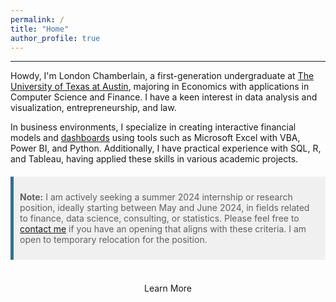 ```yaml
---
permalink: /
title: "Home"
author_profile: true
---
```

------

Howdy, I'm London Chamberlain, a first-generation undergraduate at [The University of Texas at Austin](https://www.utexas.edu/), majoring in Economics with applications in Computer Science and Finance. I have a keen interest in data analysis and visualization, entrepreneurship, and law.

In business environments, I specialize in creating interactive financial models and [dashboards](https://chamberlainlondon.github.io/portfolio/portfolio-2/) using tools such as Microsoft Excel with VBA, Power BI, and Python. Additionally, I have practical experience with SQL, R, and Tableau, having applied these skills in various academic projects.

<style>
  blockquote {
    padding: 10px;
    background-color: #f0f0f0;
    border-left: 5px solid #31708f;
    margin: 20px 0;
  }
</style>

> **Note:** I am actively seeking a summer 2024 internship or research position, ideally starting between May and June 2024, in fields related to finance, data science, consulting, or statistics. Please feel free to [contact me](https://chamberlainlondon.github.io/contact/) if you have an opening that aligns with these criteria. I am open to temporary relocation for the position.
<br>

<div style="text-align:center;">
    <a href="/about/" class="btn" style="text-decoration: none;">Learn More</a>
</div>
